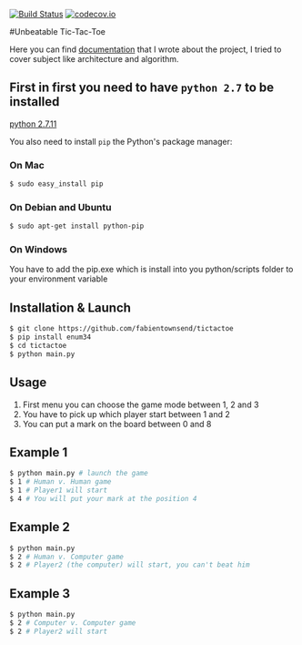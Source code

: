 [![Build Status](https://api.travis-ci.org/fabientownsend/tictactoe.svg?branch=master)](https://travis-ci.org/fabientownsend/tictactoe) 
[![codecov.io](https://codecov.io/github/fabientownsend/tictactoe/coverage.svg?branch=master)](https://codecov.io/github/fabientownsend/tictactoe?branch=master)

#Unbeatable Tic-Tac-Toe

Here you can find [documentation](https://github.com/fabientownsend/tictactoe/wiki) that I wrote about the project, I tried to cover subject like architecture and algorithm.

## First in first you need to have `python 2.7` to be installed
[python 2.7.11](https://www.python.org/downloads/release/python-2711/)

You also need to install `pip` the Python's package manager:

### On Mac
```bash
$ sudo easy_install pip
```

### On Debian and Ubuntu
```bash
$ sudo apt-get install python-pip
```

### On Windows
You have to add the pip.exe which is install into you python/scripts folder to your environment variable

## Installation & Launch

```bash
$ git clone https://github.com/fabientownsend/tictactoe
$ pip install enum34
$ cd tictactoe
$ python main.py
```

## Usage

1. First menu you can choose the game mode between 1, 2 and 3
2. You have to pick up which player start between 1 and 2
3. You can put a mark on the board between 0 and 8

## Example 1
```bash
$ python main.py # launch the game
$ 1 # Human v. Human game
$ 1 # Player1 will start
$ 4 # You will put your mark at the position 4
```

## Example 2
```bash
$ python main.py
$ 2 # Human v. Computer game
$ 2 # Player2 (the computer) will start, you can't beat him
```

## Example 3
```bash
$ python main.py
$ 2 # Computer v. Computer game
$ 2 # Player2 will start
```
